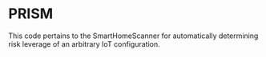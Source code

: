# PRISM
This code pertains to the SmartHomeScanner for automatically determining risk leverage of an arbitrary IoT configuration.
